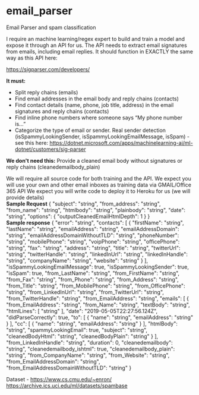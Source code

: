 # email_parser
Email Parser and spam classification

I require an machine learning/regex expert to build and train a model and expose it through an API for us.
The API needs to extract email signatures from emails, including email replies. It should function in EXACTLY the same way as this API here:

https://sigparser.com/developers/

**It must:**
- Split reply chains (emails)
- Find email addresses in the email body and reply chains (contacts)
- Find contact details (name, phone, job title, address) in the email signatures and reply chains (contacts)
- Find inline phone numbers where someone says “My phone number is…”
- Categorize the type of email or sender. Real sender detection (isSpammyLookingSender, isSpammyLookingEmailMessage, isSpam) - see this here: https://dotnet.microsoft.com/apps/machinelearning-ai/ml-dotnet/customers/sig-parser

**We don't need this:**
Provide a cleaned email body without signatures or reply chains (cleanedemailbody_plain)

We will require all source code for both training and the API. We expect you will use your own and other email inboxes as training data via GMAIL/Office 365 API
We expect you will write code to deploy it to Heroku for us (we will provide details)
<br>
**Sample Request**
{
  "subject": "string",
  "from_address": "string",
  "from_name": "string",
  "htmlbody": "string",
  "plainbody": "string",
  "date": "string",
  "options": {
    "outputCleanedEmailHtmlDepth": 1
  }
}
<br>
**Sample response**
{
    "error": "string",
    "contacts": [
      {
        "firstName": "string",
        "lastName": "string",
        "emailAddress": "string",
        "emailAddressDomain": "string",
        "emailAddressDomainWithoutTLD": "string",
        "phoneNumber": "string",
        "mobilePhone": "string",
        "voipPhone": "string",
        "officePhone": "string",
        "fax": "string",
        "address": "string",
        "title": "string",
        "twitterUrl": "string",
        "twitterHandle": "string",
        "linkedInUrl": "string",
        "linkedInHandle": "string",
        "companyName": "string",
        "website": "string"
      }
    ],
    "isSpammyLookingEmailMessage": true,
    "isSpammyLookingSender": true,
    "isSpam": true,
    "from_LastName": "string",
    "from_FirstName": "string",
    "from_Fax": "string",
    "from_Phone": "string",
    "from_Address": "string",
    "from_Title": "string",
    "from_MobilePhone": "string",
    "from_OfficePhone": "string",
    "from_LinkedInUrl": "string",
    "from_TwitterUrl": "string",
    "from_TwitterHandle": "string",
    "from_EmailAddress": "string",
    "emails": [
      {
        "from_EmailAddress": "string",
        "from_Name": "string",
        "textBody": "string",
        "htmlLines": [
          "string"
        ],
        "date": "2019-05-05T22:27:56.124Z",
        "didParseCorrectly": true,
        "to": [
          {
            "name": "string",
            "emailAddress": "string"
          }
        ],
        "cc": [
          {
            "name": "string",
            "emailAddress": "string"
          }
        ],
        "htmlBody": "string",
        "spammyLookingEmail": true,
        "subject": "string",
        "cleanedBodyHtml": "string",
        "cleanedBodyPlain": "string"
      }
    ],
    "from_LinkedInHandle": "string",
    "duration": 0,
    "cleanedemailbody": "string",
    "cleanedemailbody_ishtml": true,
    "cleanedemailbody_plain": "string",
    "from_CompanyName": "string",
    "from_Website": "string",
    "from_EmailAddressDomain": "string",
    "from_EmailAddressDomainWithoutTLD": "string"
  }

Dataset - 
https://www.cs.cmu.edu/~enron/
https://archive.ics.uci.edu/ml/datasets/spambase
